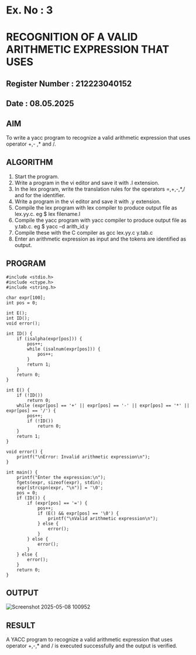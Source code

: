 # Ex. No : 3	
# RECOGNITION OF A VALID ARITHMETIC EXPRESSION THAT USES
## Register Number : 212223040152
## Date : 08.05.2025

## AIM   
To write a yacc program to recognize a valid arithmetic expression that uses operator +,- ,* and /.

## ALGORITHM
1.	Start the program.
2.	Write a program in the vi editor and save it with .l extension.
3.	In the lex program, write the translation rules for the operators =,+,-,*,/ and for the identifier.
4.	Write a program in the vi editor and save it with .y extension.
5.	Compile the lex program with lex compiler to produce output file as lex.yy.c. eg $ lex filename.l
6.	Compile the yacc program with yacc compiler to produce output file as y.tab.c. eg $ yacc –d arith_id.y
7.	Compile these with the C compiler as gcc lex.yy.c y.tab.c
8.	Enter an arithmetic expression as input and the tokens are identified as output.

## PROGRAM
```
#include <stdio.h>
#include <ctype.h>
#include <string.h>

char expr[100];
int pos = 0;

int E();
int ID();
void error();

int ID() {
    if (isalpha(expr[pos])) {
        pos++;
        while (isalnum(expr[pos])) {
            pos++;
        }
        return 1;
    }
    return 0;
}

int E() {
    if (!ID())
        return 0;
    while (expr[pos] == '+' || expr[pos] == '-' || expr[pos] == '*' || expr[pos] == '/') {
        pos++;
        if (!ID())
            return 0;
    }
    return 1;
}

void error() {
    printf("\nError: Invalid arithmetic expression\n");
}

int main() {
    printf("Enter the expression:\n");
    fgets(expr, sizeof(expr), stdin);
    expr[strcspn(expr, "\n")] = '\0';
    pos = 0;
    if (ID()) {
        if (expr[pos] == '=') {
            pos++;
            if (E() && expr[pos] == '\0') {
                printf("\nValid arithmetic expression\n");
            } else {
                error();
            }
        } else {
            error();
        }
    } else {
        error();
    }
    return 0;
}

```
## OUTPUT 
![Screenshot 2025-05-08 100952](https://github.com/user-attachments/assets/752ea4a7-5790-4912-a42b-92bbc16c4460)


## RESULT
A YACC program to recognize a valid arithmetic expression that uses operator +,-,* and / is executed successfully and the output is verified.
